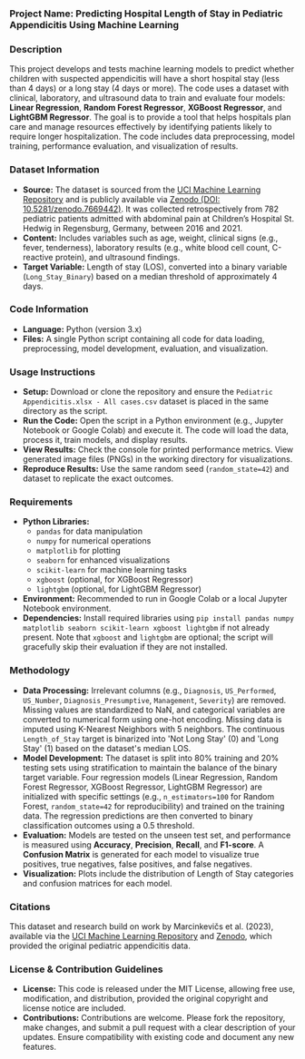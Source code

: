 ### Project Name: Predicting Hospital Length of Stay in Pediatric Appendicitis Using Machine Learning

### Description

This project develops and tests machine learning models to predict whether children with suspected appendicitis will have a short hospital stay (less than 4 days) or a long stay (4 days or more). The code uses a dataset with clinical, laboratory, and ultrasound data to train and evaluate four models: **Linear Regression**, **Random Forest Regressor**, **XGBoost Regressor**, and **LightGBM Regressor**. The goal is to provide a tool that helps hospitals plan care and manage resources effectively by identifying patients likely to require longer hospitalization. The code includes data preprocessing, model training, performance evaluation, and visualization of results.

### Dataset Information

* **Source:** The dataset is sourced from the [UCI Machine Learning Repository](https://archive.ics.uci.edu/dataset/938/regensburg+pediatric+appendicitis) and is publicly available via [Zenodo (DOI: 10.5281/zenodo.7669442)](https://doi.org/10.5281/zenodo.7669442). It was collected retrospectively from 782 pediatric patients admitted with abdominal pain at Children’s Hospital St. Hedwig in Regensburg, Germany, between 2016 and 2021.
* **Content:** Includes variables such as age, weight, clinical signs (e.g., fever, tenderness), laboratory results (e.g., white blood cell count, C-reactive protein), and ultrasound findings.
* **Target Variable:** Length of stay (LOS), converted into a binary variable (`Long_Stay_Binary`) based on a median threshold of approximately 4 days.

### Code Information

* **Language:** Python (version 3.x)
* **Files:** A single Python script containing all code for data loading, preprocessing, model development, evaluation, and visualization.

### Usage Instructions

* **Setup:** Download or clone the repository and ensure the `Pediatric Appendicitis.xlsx - All cases.csv` dataset is placed in the same directory as the script.
* **Run the Code:** Open the script in a Python environment (e.g., Jupyter Notebook or Google Colab) and execute it. The code will load the data, process it, train models, and display results.
* **View Results:** Check the console for printed performance metrics. View generated image files (PNGs) in the working directory for visualizations.
* **Reproduce Results:** Use the same random seed (`random_state=42`) and dataset to replicate the exact outcomes.

### Requirements

* **Python Libraries:**
    * `pandas` for data manipulation
    * `numpy` for numerical operations
    * `matplotlib` for plotting
    * `seaborn` for enhanced visualizations
    * `scikit-learn` for machine learning tasks
    * `xgboost` (optional, for XGBoost Regressor)
    * `lightgbm` (optional, for LightGBM Regressor)
* **Environment:** Recommended to run in Google Colab or a local Jupyter Notebook environment.
* **Dependencies:** Install required libraries using `pip install pandas numpy matplotlib seaborn scikit-learn xgboost lightgbm` if not already present. Note that `xgboost` and `lightgbm` are optional; the script will gracefully skip their evaluation if they are not installed.

### Methodology

* **Data Processing:** Irrelevant columns (e.g., `Diagnosis`, `US_Performed`, `US_Number`, `Diagnosis_Presumptive`, `Management`, `Severity`) are removed. Missing values are standardized to NaN, and categorical variables are converted to numerical form using one-hot encoding. Missing data is imputed using K-Nearest Neighbors with 5 neighbors. The continuous `Length_of_Stay` target is binarized into 'Not Long Stay' (0) and 'Long Stay' (1) based on the dataset's median LOS.
* **Model Development:** The dataset is split into 80% training and 20% testing sets using stratification to maintain the balance of the binary target variable. Four regression models (Linear Regression, Random Forest Regressor, XGBoost Regressor, LightGBM Regressor) are initialized with specific settings (e.g., `n_estimators=100` for Random Forest, `random_state=42` for reproducibility) and trained on the training data. The regression predictions are then converted to binary classification outcomes using a 0.5 threshold.
* **Evaluation:** Models are tested on the unseen test set, and performance is measured using **Accuracy**, **Precision**, **Recall**, and **F1-score**. A **Confusion Matrix** is generated for each model to visualize true positives, true negatives, false positives, and false negatives.
* **Visualization:** Plots include the distribution of Length of Stay categories and confusion matrices for each model.

### Citations

This dataset and research build on work by Marcinkevičs et al. (2023), available via the [UCI Machine Learning Repository](https://archive.ics.uci.edu/dataset/938/regensburg+pediatric+appendicitis) and [Zenodo](https://doi.org/10.5281/zenodo.7669442), which provided the original pediatric appendicitis data.

### License & Contribution Guidelines

* **License:** This code is released under the MIT License, allowing free use, modification, and distribution, provided the original copyright and license notice are included.
* **Contributions:** Contributions are welcome. Please fork the repository, make changes, and submit a pull request with a clear description of your updates. Ensure compatibility with existing code and document any new features.
